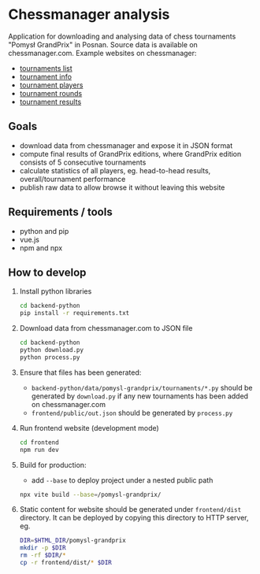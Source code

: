 # Chessmanager analysis

Application for downloading and analysing data of chess tournaments "Pomysł GrandPrix" in Posnan. Source data is available on chessmanager.com. Example websites on chessmanager:
- [tournaments list](https://www.chessmanager.com/en/tournaments?name=Pomysl+GrandPrix)
- [tournament info](https://www.chessmanager.com/en/tournaments/6247242935042048)
- [tournament players](https://www.chessmanager.com/en/tournaments/6247242935042048/players)
- [tournament rounds](https://www.chessmanager.com/en/tournaments/6247242935042048/rounds)
- [tournament results](https://www.chessmanager.com/en/tournaments/6247242935042048/results)

## Goals
- download data from chessmanager and expose it in JSON format
- compute final results of GrandPrix editions, where GrandPrix edition consists of 5 consecutive tournaments
- calculate statistics of all players, eg. head-to-head results, overall/tournament performance
- publish raw data to allow browse it without leaving this website

## Requirements / tools
- python and pip
- vue.js
- npm and npx 

## How to develop

1. Install python libraries
    ```sh
    cd backend-python
    pip install -r requirements.txt
    ```

1. Download data from chessmanager.com to JSON file

    ```sh
    cd backend-python
    python download.py
    python process.py
    ```

2. Ensure that files has been generated:
    - `backend-python/data/pomysl-grandprix/tournaments/*.py` should be generated by `download.py` if any new tournaments has been added on chessmanager.com
    - `frontend/public/out.json` should be generated by `process.py`

3. Run frontend website (development mode)
    ```sh
    cd frontend
    npm run dev
    ```

4. Build for production:
    - add `--base` to deploy project under a nested public path
    ```sh
    npx vite build --base=/pomysl-grandprix/
    ```

5. Static content for website should be generated under `frontend/dist` directory. It can be deployed by copying this directory to HTTP server, eg.
    ```sh
    DIR=$HTML_DIR/pomysl-grandprix
    mkdir -p $DIR
    rm -rf $DIR/*
    cp -r frontend/dist/* $DIR
    ```
